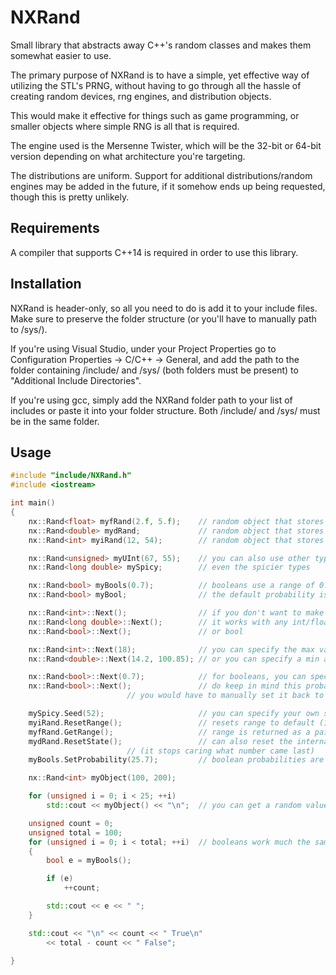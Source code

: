 # NXRand

Small library that abstracts away C++'s random classes and makes them somewhat easier to use.

The primary purpose of NXRand is to have a simple, yet effective way of utilizing the STL's PRNG, without having to go through all the hassle of creating random devices, rng engines, and distribution objects.

This would make it effective for things such as game programming, or smaller objects where simple RNG is all that is required.

The engine used is the Mersenne Twister, which will be the 32-bit or 64-bit version depending on what architecture you're targeting.

The distributions are uniform. Support for additional distributions/random engines may be added in the future,
if it somehow ends up being requested, though this is pretty unlikely.

## Requirements
A compiler that supports C++14 is required in order to use this library.

## Installation
NXRand is header-only, so all you need to do is add it to your include files. Make sure to preserve the folder structure (or you'll have to manually path to /sys/). 

If you're using Visual Studio, under your Project Properties go to Configuration Properties -> C/C++ -> General, and add the path to the folder containing /include/ and /sys/ (both folders must be present) to "Additional Include Directories".

If you're using gcc, simply add the NXRand folder path to your list of includes or paste it into your folder structure. Both /include/ and /sys/ must be in the same folder.

## Usage
```cpp
#include "include/NXRand.h"
#include <iostream>

int main() 
{
	nx::Rand<float> myfRand(2.f, 5.f);    // random object that stores floats, in the range 2 to 5
	nx::Rand<double> mydRand;             // random object that stores doubles, in the range 0.0 to 1.0 (default)
	nx::Rand<int> myiRand(12, 54);        // random object that stores ints, range 12~54 (integral default range is 1~100)

	nx::Rand<unsigned> myUInt(67, 55);    // you can also use other types, as long as they're integral/floating
	nx::Rand<long double> mySpicy;        // even the spicier types

	nx::Rand<bool> myBools(0.7);          // booleans use a range of 0.0 to 1.0 to determine the probability of something being true
	nx::Rand<bool> myBool;                // the default probability is 0.5, so a roughly equal chance for either

	nx::Rand<int>::Next();                // if you don't want to make an object and just want quick rng, you use this
	nx::Rand<long double>::Next();        // it works with any int/float type
	nx::Rand<bool>::Next();               // or bool

	nx::Rand<int>::Next(18);              // you can specify the max value (min will default to 0)
	nx::Rand<double>::Next(14.2, 100.85); // or you can specify a min and a max value

	nx::Rand<bool>::Next(0.7);            // for booleans, you can specify the probability of the outcome being 'true' instead
	nx::Rand<bool>::Next();               // do keep in mind this probability stays the same for subsequent calls
					      // you would have to manually set it back to the default 0.5

	mySpicy.Seed(52);                     // you can specify your own seeds
	myiRand.ResetRange();                 // resets range to default (1~100)
	myfRand.GetRange();                   // range is returned as a pair of values, accessed through pair.first/pair.second
	mydRand.ResetState();                 // can also reset the internal state of the distribution 
					      // (it stops caring what number came last)
	myBools.SetProbability(25.7);         // boolean probabilities are modulated to between 0.0 and 1.0 for any value above 1

	nx::Rand<int> myObject(100, 200);

	for (unsigned i = 0; i < 25; ++i)
		std::cout << myObject() << "\n";  // you can get a random value within your range like this

	unsigned count = 0;
	unsigned total = 100;
	for (unsigned i = 0; i < total; ++i)  // booleans work much the same
	{
		bool e = myBools();

		if (e)
			++count;

		std::cout << e << " ";            
	}

	std::cout << "\n" << count << " True\n" 
		<< total - count << " False";	

}
```
